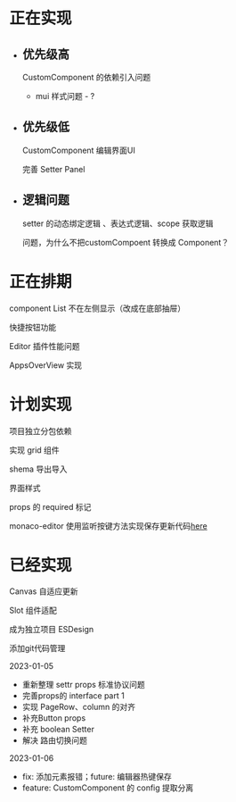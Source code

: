 # 正在实现
 - ## 优先级高

    CustomComponent 的依赖引入问题
      - mui 样式问题 - ?


 - ## 优先级低
   
   CustomComponent 编辑界面UI

   完善 Setter Panel 
    

    
 - ## 逻辑问题

    
   

    setter 的动态绑定逻辑 、表达式逻辑、scope 获取逻辑


     问题，为什么不把customCompoent 转换成 Component？


# 正在排期



component List 不在左侧显示（改成在底部抽屉） 

快捷按钮功能

Editor 插件性能问题



 AppsOverView 实现



# 计划实现

项目独立分包依赖 

实现 grid 组件 

shema 导出导入

界面样式

props 的 required 标记

monaco-editor 使用监听按键方法实现保存更新代码[here](https://microsoft.github.io/monaco-editor/playground.html#interacting-with-the-editor-listening-to-key-events)



# 已经实现


Canvas 自适应更新 

Slot 组件适配 

成为独立项目 ESDesign

添加git代码管理

 2023-01-05
 - 重新整理 settr props 标准协议问题
 - 完善props的 interface part 1
 - 实现 PageRow、column 的对齐 
 - 补充Button props
 - 补充 boolean Setter
 - 解决 路由切换问题   

 2023-01-06
 - fix:  添加元素报错；future: 编辑器热键保存
 - feature: CustomComponent 的 config 提取分离

